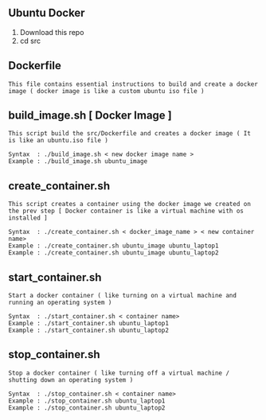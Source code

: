 ## Ubuntu Docker

1. Download this repo
2. cd src

## Dockerfile 

	This file contains essential instructions to build and create a docker image ( docker image is like a custom ubuntu iso file )


## build_image.sh [ Docker Image ]

	This script build the src/Dockerfile and creates a docker image ( It is like an ubuntu.iso file )

	Syntax	: ./build_image.sh < new docker image name >
	Example	: ./build_image.sh ubuntu_image

## create_container.sh
	
	This script creates a container using the docker image we created on the prev step [ Docker container is like a virtual machine with os installed ]

	Syntax	: ./create_container.sh < docker_image_name > < new container name>
	Example	: ./create_container.sh ubuntu_image ubuntu_laptop1
	Example	: ./create_container.sh ubuntu_image ubuntu_laptop2


## start_container.sh

	Start a docker container ( like turning on a virtual machine and running an operating system ) 

	Syntax	: ./start_container.sh < container name>
	Example	: ./start_container.sh ubuntu_laptop1
	Example	: ./start_container.sh ubuntu_laptop2


## stop_container.sh
	
	Stop a docker container ( like turning off a virtual machine / shutting down an operating system ) 

	Syntax	: ./stop_container.sh < container name>
	Example	: ./stop_container.sh ubuntu_laptop1
	Example	: ./stop_container.sh ubuntu_laptop2

